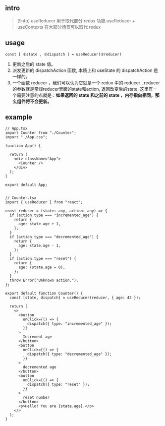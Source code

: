 ## intro

> [!info] useReducer 用于取代部分 redux 功能
> useReducer + useContexts 在大部分场景可以取代 redux

## usage
```tsx
const [ ①state , ②dispatch ] = useReducer(③reducer)
```
1. 更新之后的 state 值。
2. 派发更新的 dispatchAction 函数, 本质上和 useState 的 dispatchAction 是一样的。
3. 一个函数 reducer ，我们可以认为它就是一个 redux 中的 reducer , reducer的参数就是常规reducer里面的state和action, 返回改变后的state, 这里有一个需要注意的点就是：**如果返回的 state 和之前的 state ，内存指向相同，那么组件将不会更新。**

## example


```tsx
// App.tsx
import Counter from "./Counter";
import "./App.css";

function App() {

  return (
    <div className="App">
      <Counter />
    </div>
  );
}

export default App;


// Counter.tsx
import { useReducer } from "react";

const reducer = (state: any, action: any) => {
  if (action.type === "incremented_age") {
    return {
      age: state.age + 1,
    };
  }
  if (action.type === "decremented_age") {
    return {
      age: state.age - 1,
    };
  }
  if (action.type === "reset") {
    return {
      age: (state.age = 0),
    };
  }
  throw Error("Unknown action.");
};

export default function Counter() {
  const [state, dispatch] = useReducer(reducer, { age: 42 });

  return (
    <>
      <button
        onClick={() => {
          dispatch({ type: "incremented_age" });
        }}
      >
        Increment age
      </button>
      <button
        onClick={() => {
          dispatch({ type: "decremented_age" });
        }}
      >
        decremented age
      </button>
      <button
        onClick={() => {
          dispatch({ type: "reset" });
        }}
      >
        reset number
      </button>
      <p>Hello! You are {state.age}.</p>
    </>
  );
}

```